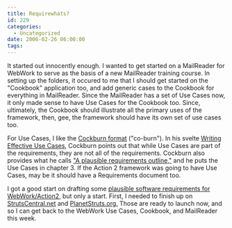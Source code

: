 ```yaml
---
title: Requirewhats?
id: 229
categories:
  - Uncategorized
date: 2006-02-26 06:00:00
tags:
---
```


It started out innocently enough. I wanted to get started on a MailReader for WebWork to serve as the basis of a new MailReader training course. In setting up the folders, it occured to me that I should get started on the "Cookbook" application too, and add generic cases to the Cookbook for everything in MailReader. Since the MailReader has a set of Use Cases now, it only made sense to have Use Cases for the Cookbook too. Since, ultimately, the Cookbook should illustrate all the primary uses of the framework, then, gee, the framework should have its own set of use cases too.

For Use Cases, I like the [Cockburn format](http://strutsuniversity.org/Use+Cases) ("co-burn"). In his svelte [Writing Effective Use Cases](http://www.amazon.com/exec/obidos/tg/detail/-/0201702258/apachesoftwar-20/), Cockburn points out that while Use Cases are part of the requirements, they are not all of the requirements. Cockburn also provides what he calls ["A plausible requirements outline,"](http://strutsuniversity.org/Requirements) and he puts the Use Cases in chapter 3\. If the Action 2 framework was going to have Use Cases, may be it should have a Requirements document too.

I got a good start on drafting some [plausible software requirements for WebWork/Action2,](http://strutsuniversity.org/Action2+Requirements) but only a start. First, I needed to finish up on [StrutsCentral.net](http://www.strutscentral.net/) and [PlanetStruts.org.](http://www.planetstruts.org/roller/) Those are ready to launch now, and so I can get back to the WebWork Use Cases, Cookbook, and MailReader this week.